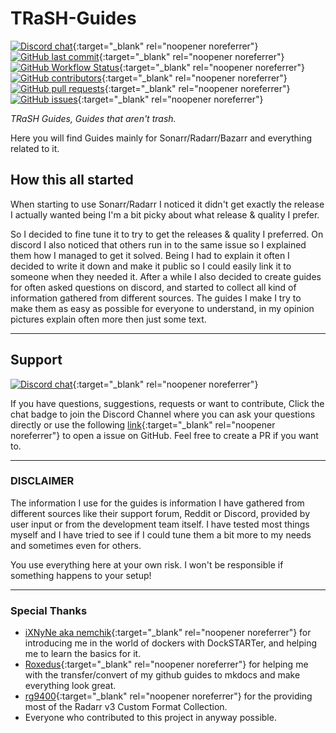 # TRaSH-Guides

[![Discord chat](https://img.shields.io/discord/492590071455940612?style=flat-square&color=4051B5&logo=discord)](https://trash-guides.info/discord){:target="_blank" rel="noopener noreferrer"}
[![GitHub last commit](https://img.shields.io/github/last-commit/TRaSH-/Guides?color=4051B5&label=Last%20Update&style=flat-square)](https://github.com/TRaSH-/Guides/commits/master){:target="_blank" rel="noopener noreferrer"}
[![GitHub Workflow Status](https://img.shields.io/github/workflow/status/TRaSH-/Guides/Publish%20docs%20via%20GitHub%20Pages?color=4051B5&label=GitHub&style=flat-square)](https://github.com/TRaSH-/Guides/actions){:target="_blank" rel="noopener noreferrer"}
[![GitHub contributors](https://img.shields.io/github/contributors/TRaSH-/Guides?color=4051B5&style=flat-square)](https://github.com/TRaSH-/Guides/graphs/contributors){:target="_blank" rel="noopener noreferrer"}
[![GitHub pull requests](https://img.shields.io/github/issues-pr/TRaSH-/Guides?color=4051B5&style=flat-square)](https://github.com/TRaSH-/Guides/pulls){:target="_blank" rel="noopener noreferrer"}
[![GitHub issues](https://img.shields.io/github/issues/TRaSH-/Guides?color=4051B5&style=flat-square)](https://github.com/TRaSH-/Guides/issues){:target="_blank" rel="noopener noreferrer"}

*TRaSH Guides, Guides that aren't trash.*

Here you will find Guides mainly for Sonarr/Radarr/Bazarr and everything related to it.

## How this all started

When starting to use Sonarr/Radarr I noticed it didn't get exactly the release I actually wanted being I'm a bit picky about what release & quality I prefer.

So I decided to fine tune it to try to get the releases & quality I preferred. On discord I also noticed that others run in to the same issue so I explained them how I managed to get it solved. Being I had to explain it often I decided to write it down and make it public so I could easily link it to someone when  they needed it.
After a while I also decided to create guides for often asked questions on discord, and started to collect all kind of information gathered from different sources.
The guides I make I try to make them as easy as possible for everyone to understand, in my opinion pictures explain often more then just some text.

------

## Support

[![Discord chat](https://img.shields.io/discord/492590071455940612?style=for-the-badge&color=4051B5&logo=discord)](https://trash-guides.info/discord){:target="_blank" rel="noopener noreferrer"}

If you have questions, suggestions, requests or want to contribute, Click the chat badge to join the Discord Channel where you can ask your questions directly or use the following [link](https://github.com/TRaSH-/Guides/issues){:target="_blank" rel="noopener noreferrer"} to open a issue on GitHub.
Feel free to create a PR if you want to.

------

### DISCLAIMER

The information I use for the guides is information I have gathered from different sources like their support forum, Reddit or Discord, provided by user input or from the development team itself.
I have tested most things myself and I have tried to see if I could tune them a bit more to my needs and sometimes even for others.

You use everything here at your own risk. I won't be responsible if something happens to your setup!

------

### Special Thanks

- [iXNyNe aka nemchik](https://github.com/nemchik){:target="_blank" rel="noopener noreferrer"} for introducing me in the world of dockers with DockSTARTer, and helping me to learn the basics for it.
- [Roxedus](https://github.com/Roxedus){:target="_blank" rel="noopener noreferrer"} for helping me with the transfer/convert of my github guides to mkdocs and make everything look great.
- [rg9400](https://github.com/rg9400){:target="_blank" rel="noopener noreferrer"} for the providing most of the Radarr v3 Custom Format Collection.
- Everyone who contributed to this project in anyway possible.
